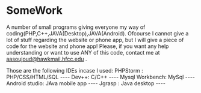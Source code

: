 # SomeWork
A number of small programs giving everyone my way of coding(PHP,C++,JAVA(Desktop),JAVA(Android). 
Ofcourse I cannot give a lot of stuff regarding the website or phone app, but I will give a piece of code for the website and phone app! Please, if you want any help understanding or want to use ANY of this code, contact me at aasoujoud@hawkmail.hfcc.edu . 

Those are the following IDEs incase I used:
PHPStorm : PHP/CSS/HTML/SQL ----
Dev++: C/C++ ----
Mysql Workbench: MySql ----
Android studio: JAva mobile app ----
Jgrasp : Java desktop ----




